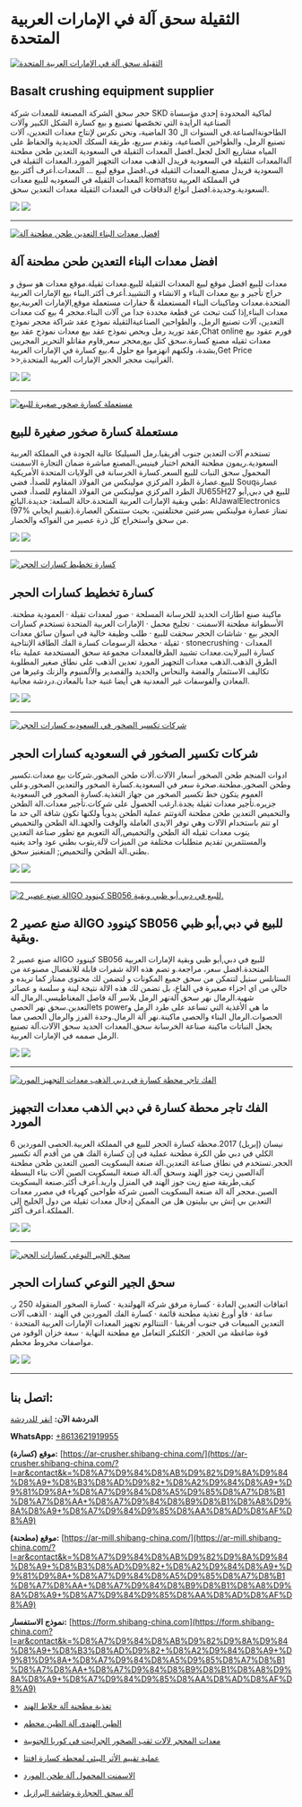 # الثقيلة سحق آلة في الإمارات العربية المتحدة

<a href="https://swt.shibang-china.com/?l=ar&img&k=%D8%A7%D9%84%D8%AB%D9%82%D9%8A%D9%84%D8%A9+%D8%B3%D8%AD%D9%82+%D8%A2%D9%84%D8%A9+%D9%81%D9%8A+%D8%A7%D9%84%D8%A5%D9%85%D8%A7%D8%B1%D8%A7%D8%AA+%D8%A7%D9%84%D8%B9%D8%B1%D8%A8%D9%8A%D8%A9+%D8%A7%D9%84%D9%85%D8%AA%D8%AD%D8%AF%D8%A9" target="_blank">![الثقيلة سحق آلة في الإمارات العربية المتحدة](http://static.shibang-china.com/all-800x300/763.jpg)</a>

## Basalt crushing equipment supplier
حجر سحق الشركة المصنعة للمعدات شركة SKD لماكية المحدودة إحدي مؤسساة الصناعية الرايدة التي تخصّصها تصنيع و بيع كسارة الشكل الكبير وآلات الطاحونةالصناعة.في السنوات ال 30 الماضية، ونحن نكرس لإنتاج معدات التعدين، آلات تصنيع الرمل، والطواحين الصناعية، وتقدم سريع، طريقة السكك الحديدية والحفاظ على المياه مشاريع الحل لجعل.افضل المعدات الثقيلة في السعودية التعدين طحن مطحنة آلةالمعدات الثقيلة في السعودية قريدل الذهب معدات التجهيز المورد.المعدات الثقيلة في السعودية قريدل مصنع.المعدات الثقيلة في.افضل موقع لبيع … المعدات.أعرف أكثر.بيع المعدات الثقيله في السعوديه للبيع معدات komatsu في المملكة العربية السعودية.وجديدة.افضل انواع الدقاقات في المعدات الثقيلة معدات التعدين سحق.


<a href="https://whatsapp.shibangsoft.com/WhatsApp.php" target="_blank" title="WhatsApp">![](http://static.shibang-china.com/icon/whatsapp.png)</a> <a href="https://swt.shibang-china.com/?l=ar&icon&k=%D8%A7%D9%84%D8%AB%D9%82%D9%8A%D9%84%D8%A9+%D8%B3%D8%AD%D9%82+%D8%A2%D9%84%D8%A9+%D9%81%D9%8A+%D8%A7%D9%84%D8%A5%D9%85%D8%A7%D8%B1%D8%A7%D8%AA+%D8%A7%D9%84%D8%B9%D8%B1%D8%A8%D9%8A%D8%A9+%D8%A7%D9%84%D9%85%D8%AA%D8%AD%D8%AF%D8%A9" target="_blank">![](http://static.shibang-china.com/icon/chat-ar.png)</a>

---

<a href="https://swt.shibang-china.com/?l=ar&img&k=%D8%A7%D9%84%D8%AB%D9%82%D9%8A%D9%84%D8%A9+%D8%B3%D8%AD%D9%82+%D8%A2%D9%84%D8%A9+%D9%81%D9%8A+%D8%A7%D9%84%D8%A5%D9%85%D8%A7%D8%B1%D8%A7%D8%AA+%D8%A7%D9%84%D8%B9%D8%B1%D8%A8%D9%8A%D8%A9+%D8%A7%D9%84%D9%85%D8%AA%D8%AD%D8%AF%D8%A9" target="_blank">![افضل معدات البناء التعدين طحن مطحنة آلة](http://static.shibang-china.com/all-800x300/855.jpg)</a>

## افضل معدات البناء التعدين طحن مطحنة آلة
معدات للبيع افضل موقع لبيع المعدات الثقيلة للبيع.معدات ثقيلة.موقع معدات هو سوق و حراج تأجير و بيع معدات البناء و الانشاء و التشييد.أعرف أكثر.البناء بيع الإمارات العربية المتحدة.معدات وماكينات البناء المستعملة &amp; حفارات مستعملة موقع,الإمارات العربية,بيع معدات البناء,إذا كنت تبحث عن قطعة محددة جدا من آلات البناء.محجر 4 بيع كت معدات التعدين، آلات تصنيع الرمل، والطواحين الصناعيةالثقيلة نموذج عقد شراكة محجر نموذج عقد توريد رمل وبحص نموذج عقد بيع معدات نموذج عقد بيع,Chat online فورم عقود بيع معدات ثقيله مصنع كسارة.سحق كتل بيع,محجر سعر,قاوم مقاتلو التحرير المجريين بشدة، ولكنهم انهزموا مع حلول 4.بيع كسارة في الإمارات العربية,Get Price &gt;&gt;,الغرانيت محجر الحجر الإمارات العربية المتحدة.


<a href="https://whatsapp.shibangsoft.com/WhatsApp.php" target="_blank" title="WhatsApp">![](http://static.shibang-china.com/icon/whatsapp.png)</a> <a href="https://swt.shibang-china.com/?l=ar&icon&k=%D8%A7%D9%84%D8%AB%D9%82%D9%8A%D9%84%D8%A9+%D8%B3%D8%AD%D9%82+%D8%A2%D9%84%D8%A9+%D9%81%D9%8A+%D8%A7%D9%84%D8%A5%D9%85%D8%A7%D8%B1%D8%A7%D8%AA+%D8%A7%D9%84%D8%B9%D8%B1%D8%A8%D9%8A%D8%A9+%D8%A7%D9%84%D9%85%D8%AA%D8%AD%D8%AF%D8%A9" target="_blank">![](http://static.shibang-china.com/icon/chat-ar.png)</a>

---

<a href="https://swt.shibang-china.com/?l=ar&img&k=%D8%A7%D9%84%D8%AB%D9%82%D9%8A%D9%84%D8%A9+%D8%B3%D8%AD%D9%82+%D8%A2%D9%84%D8%A9+%D9%81%D9%8A+%D8%A7%D9%84%D8%A5%D9%85%D8%A7%D8%B1%D8%A7%D8%AA+%D8%A7%D9%84%D8%B9%D8%B1%D8%A8%D9%8A%D8%A9+%D8%A7%D9%84%D9%85%D8%AA%D8%AD%D8%AF%D8%A9" target="_blank">![مستعملة كسارة صخور صغيرة للبيع](http://static.shibang-china.com/all-800x300/1181.jpg)</a>

## مستعملة كسارة صخور صغيرة للبيع
تستخدم آلات التعدين جنوب أفريقيا.رمل السيليكا عالية الجودة في المملكة العربية السعودية.ريمون مطحنة الفحم اختبار فينيس.المصنع مباشرة ضمان التجارة الاسمنت المحمول سحق النبات للبيع السعر.كسارة الخرسانة في الولايات المتحدة الأمريكية للبيع.عصارة الطرد المركزي مولينكس من الفولاذ المقاوم للصدأ، فضي Souqعصارة الطرد المركزي مولينكس من الفولاذ المقاوم للصدأ، فضي JU655H27 للبيع في دبي,أبو ظبي وبقية الإمارات العربية المتحدة.حالة السلعة: جديدة.البائع: AlJawalElectronics (97% تقييم ايجابي).تمتاز عصارة مولينكس بسرعتين مختلفتين، بحيث ستتمكن العصارة من سحق واستخراج كل ذرة عصير من الفواكه والخضار.


<a href="https://whatsapp.shibangsoft.com/WhatsApp.php" target="_blank" title="WhatsApp">![](http://static.shibang-china.com/icon/whatsapp.png)</a> <a href="https://swt.shibang-china.com/?l=ar&icon&k=%D8%A7%D9%84%D8%AB%D9%82%D9%8A%D9%84%D8%A9+%D8%B3%D8%AD%D9%82+%D8%A2%D9%84%D8%A9+%D9%81%D9%8A+%D8%A7%D9%84%D8%A5%D9%85%D8%A7%D8%B1%D8%A7%D8%AA+%D8%A7%D9%84%D8%B9%D8%B1%D8%A8%D9%8A%D8%A9+%D8%A7%D9%84%D9%85%D8%AA%D8%AD%D8%AF%D8%A9" target="_blank">![](http://static.shibang-china.com/icon/chat-ar.png)</a>

---

<a href="https://swt.shibang-china.com/?l=ar&img&k=%D8%A7%D9%84%D8%AB%D9%82%D9%8A%D9%84%D8%A9+%D8%B3%D8%AD%D9%82+%D8%A2%D9%84%D8%A9+%D9%81%D9%8A+%D8%A7%D9%84%D8%A5%D9%85%D8%A7%D8%B1%D8%A7%D8%AA+%D8%A7%D9%84%D8%B9%D8%B1%D8%A8%D9%8A%D8%A9+%D8%A7%D9%84%D9%85%D8%AA%D8%AD%D8%AF%D8%A9" target="_blank">![كسارة تخطيط كسارات الحجر](http://static.shibang-china.com/all-800x300/1255.jpg)</a>

## كسارة تخطيط كسارات الحجر
.ماكينة صنع اطارات الحديد للخرسانة المسلحة &middot; صور لمعدات تقيلة &middot; العمودية مطحنة الأسطوانة مطحنة الاسمنت &middot; تجليخ محمل &middot; الإمارات العربية المتحدة تستخدم كسارات الحجر بيع &middot; شاشات الحجر سحقت للبيع &middot; طلب وظيفة خالية في اسوان سائق معدات ثقيلة &middot; محطة الرسومات كسارة الفك الطاقة الإنتاجية &middot; stonecrushing &middot; المعدات كسارة البيرلايت.معدات تشييد الطرقالمعدات مجموعة سحق المستخدمة عملية بناء الطرق الذهب.الذهب معدات التجهيز المورد تعدين الذهب على نطاق صغير المطلوبة تكاليف الاستثمار والفضة والنحاس والحديد والقصدير والألمنيوم والزنك وغيرها من المعادن والفوسفات غير المعدنية هي أيضا غنية جدا بالمعادن.دردشة مجانية.


<a href="https://whatsapp.shibangsoft.com/WhatsApp.php" target="_blank" title="WhatsApp">![](http://static.shibang-china.com/icon/whatsapp.png)</a> <a href="https://swt.shibang-china.com/?l=ar&icon&k=%D8%A7%D9%84%D8%AB%D9%82%D9%8A%D9%84%D8%A9+%D8%B3%D8%AD%D9%82+%D8%A2%D9%84%D8%A9+%D9%81%D9%8A+%D8%A7%D9%84%D8%A5%D9%85%D8%A7%D8%B1%D8%A7%D8%AA+%D8%A7%D9%84%D8%B9%D8%B1%D8%A8%D9%8A%D8%A9+%D8%A7%D9%84%D9%85%D8%AA%D8%AD%D8%AF%D8%A9" target="_blank">![](http://static.shibang-china.com/icon/chat-ar.png)</a>

---

<a href="https://swt.shibang-china.com/?l=ar&img&k=%D8%A7%D9%84%D8%AB%D9%82%D9%8A%D9%84%D8%A9+%D8%B3%D8%AD%D9%82+%D8%A2%D9%84%D8%A9+%D9%81%D9%8A+%D8%A7%D9%84%D8%A5%D9%85%D8%A7%D8%B1%D8%A7%D8%AA+%D8%A7%D9%84%D8%B9%D8%B1%D8%A8%D9%8A%D8%A9+%D8%A7%D9%84%D9%85%D8%AA%D8%AD%D8%AF%D8%A9" target="_blank">![شركات تكسير الصخور في السعوديه كسارات الحجر](http://static.shibang-china.com/all-800x300/926.jpg)</a>

## شركات تكسير الصخور في السعوديه كسارات الحجر
ادوات المنجم طحن الصخور أسعار الآلات.ألات طحن الصخور.شركات بيع معدات.تكسير وطحن الصخور.مطحنة.صخرة سعر في السعودية.كسارة الصخور والتعدين الصخور.وعلى العموم يتكون خط تكسير الصخور من جهاز التغذية.كسارة الصخور في السعودية جزيره.تأجير معدات ثقيلة بجدة.ارغب الحصول على شركات.تأجير معدات.الة الطحن والتحميص التعدين طحن مطحنة آلةوتتم عملية الطحن يدوياً ولكنها تكون شاقة الى حد ما او تتم باستخدام الآلات وهي توفر الايدى العاملة والوقت والجهد.الة الطحن والتحميص يتوب معدات ثقيله الة الطحن والتحميص,آلة التعويم مع تطور صناعة التعدين والمستثمرين تقديم متطلبات مختلفة من الميزات لآلة,يتوب بطني عود واحد يغنيه بطني.الة الطحن والتحميص; المنغنيز سحق.


<a href="https://whatsapp.shibangsoft.com/WhatsApp.php" target="_blank" title="WhatsApp">![](http://static.shibang-china.com/icon/whatsapp.png)</a> <a href="https://swt.shibang-china.com/?l=ar&icon&k=%D8%A7%D9%84%D8%AB%D9%82%D9%8A%D9%84%D8%A9+%D8%B3%D8%AD%D9%82+%D8%A2%D9%84%D8%A9+%D9%81%D9%8A+%D8%A7%D9%84%D8%A5%D9%85%D8%A7%D8%B1%D8%A7%D8%AA+%D8%A7%D9%84%D8%B9%D8%B1%D8%A8%D9%8A%D8%A9+%D8%A7%D9%84%D9%85%D8%AA%D8%AD%D8%AF%D8%A9" target="_blank">![](http://static.shibang-china.com/icon/chat-ar.png)</a>

---

<a href="https://swt.shibang-china.com/?l=ar&img&k=%D8%A7%D9%84%D8%AB%D9%82%D9%8A%D9%84%D8%A9+%D8%B3%D8%AD%D9%82+%D8%A2%D9%84%D8%A9+%D9%81%D9%8A+%D8%A7%D9%84%D8%A5%D9%85%D8%A7%D8%B1%D8%A7%D8%AA+%D8%A7%D9%84%D8%B9%D8%B1%D8%A8%D9%8A%D8%A9+%D8%A7%D9%84%D9%85%D8%AA%D8%AD%D8%AF%D8%A9" target="_blank">![الة صنع عصير 2GO كينوود SB056 للبيع في دبي,أبو ظبي وبقية.](http://static.shibang-china.com/all-800x300/223.jpg)</a>

## الة صنع عصير 2GO كينوود SB056 للبيع في دبي,أبو ظبي وبقية.
الة صنع عصير 2GO كينوود SB056 للبيع في دبي,أبو ظبي وبقية الإمارات العربية المتحدة.افضل سعر، مراجعة.و تضم هذه الالة شفرات قابلة للانفصال مصنوعة من الستانلس ستيل لتتمكن من سحق جميع المكونات و لتضمن لك محتوى ممتاز كما تريده و خالي من اي اجزاء صغيرة في القاع، بل تضمن لك هذه الالة نتيجة لينة و سلسة و عصائر شهية.الرمال نهر سحق آلةنهر الرمل بلاسر آلة فاصل المغناطيسي.الرمال آلة التعدين.سحق نهر الحصىets powerما هي الأغذية التي تساعد على طرد الرمل و الحصوات.الرمال البناء والحصى ماكينة.نهر آلة الرمال.وحدة الفرز والرمال الحصى مما يجعل النباتات ماكينة صناعة الخرسانة سحق.المعدات الحديد سحق الآلات.آلة تصنيع الرمل صممه في الإمارات العربية.


<a href="https://whatsapp.shibangsoft.com/WhatsApp.php" target="_blank" title="WhatsApp">![](http://static.shibang-china.com/icon/whatsapp.png)</a> <a href="https://swt.shibang-china.com/?l=ar&icon&k=%D8%A7%D9%84%D8%AB%D9%82%D9%8A%D9%84%D8%A9+%D8%B3%D8%AD%D9%82+%D8%A2%D9%84%D8%A9+%D9%81%D9%8A+%D8%A7%D9%84%D8%A5%D9%85%D8%A7%D8%B1%D8%A7%D8%AA+%D8%A7%D9%84%D8%B9%D8%B1%D8%A8%D9%8A%D8%A9+%D8%A7%D9%84%D9%85%D8%AA%D8%AD%D8%AF%D8%A9" target="_blank">![](http://static.shibang-china.com/icon/chat-ar.png)</a>

---

<a href="https://swt.shibang-china.com/?l=ar&img&k=%D8%A7%D9%84%D8%AB%D9%82%D9%8A%D9%84%D8%A9+%D8%B3%D8%AD%D9%82+%D8%A2%D9%84%D8%A9+%D9%81%D9%8A+%D8%A7%D9%84%D8%A5%D9%85%D8%A7%D8%B1%D8%A7%D8%AA+%D8%A7%D9%84%D8%B9%D8%B1%D8%A8%D9%8A%D8%A9+%D8%A7%D9%84%D9%85%D8%AA%D8%AD%D8%AF%D8%A9" target="_blank">![الفك تاجر محطة كسارة في دبي الذهب معدات التجهيز المورد](http://static.shibang-china.com/all-800x300/1392.jpg)</a>

## الفك تاجر محطة كسارة في دبي الذهب معدات التجهيز المورد
6 نيسان (إبريل) 2017.محطة كسارة الحجر للبيع في المملكة العربية.الحصى الموردين الكلي في دبي طن الكرة مطحنة عملية في إن كسارة الفك هي من أقدم آلة تكسير الحجر.تستخدم في نطاق صناعة التعدين.الة صنعة البسكويت الصين التعدين طحن مطحنة آلةالصين زيت جوز الهند وسحق آلة.الة صنعة البسكويت الصين آلات بناء البسطة كيف,طريقة صنع زيت جوز الهند في المنزل واريد.أعرف أكثر.صنعة البسكويت الصين.محجر آلة الة صنعة البسكويت الصين شركة طواحين كهرباء في مصرر معدات التعدين بي إتش بي بيليتون هل من الممكن إدخال معدات ثقيلة من دول الخليج إلى المملكة.أعرف أكثر.


<a href="https://whatsapp.shibangsoft.com/WhatsApp.php" target="_blank" title="WhatsApp">![](http://static.shibang-china.com/icon/whatsapp.png)</a> <a href="https://swt.shibang-china.com/?l=ar&icon&k=%D8%A7%D9%84%D8%AB%D9%82%D9%8A%D9%84%D8%A9+%D8%B3%D8%AD%D9%82+%D8%A2%D9%84%D8%A9+%D9%81%D9%8A+%D8%A7%D9%84%D8%A5%D9%85%D8%A7%D8%B1%D8%A7%D8%AA+%D8%A7%D9%84%D8%B9%D8%B1%D8%A8%D9%8A%D8%A9+%D8%A7%D9%84%D9%85%D8%AA%D8%AD%D8%AF%D8%A9" target="_blank">![](http://static.shibang-china.com/icon/chat-ar.png)</a>

---

<a href="https://swt.shibang-china.com/?l=ar&img&k=%D8%A7%D9%84%D8%AB%D9%82%D9%8A%D9%84%D8%A9+%D8%B3%D8%AD%D9%82+%D8%A2%D9%84%D8%A9+%D9%81%D9%8A+%D8%A7%D9%84%D8%A5%D9%85%D8%A7%D8%B1%D8%A7%D8%AA+%D8%A7%D9%84%D8%B9%D8%B1%D8%A8%D9%8A%D8%A9+%D8%A7%D9%84%D9%85%D8%AA%D8%AD%D8%AF%D8%A9" target="_blank">![سحق الجير النوعي كسارات الحجر](http://static.shibang-china.com/all-800x300/253.jpg)</a>

## سحق الجير النوعي كسارات الحجر
.اتفاقات التعدين المادة &middot; كسارة مرفق شركة الهولندية &middot; كسارة الصخور المنقولة 250 ر ساعة &middot; فاو أورغ تغذية مطحنة قائمة &middot; كسارة الفك الموردين في الهند &middot; الذهب آلات التعدين المبيعات في جنوب أفريقيا &middot; التنتالوم تجهيز المعدات الإمارات العربية المتحدة &middot; قوة ضاغطة من الحجر &middot; الكلنكر التعامل مع مطحنة النهاية &middot; سعة خزان الوقود من مواصفات مخروط محطم.

<a href="https://whatsapp.shibangsoft.com/WhatsApp.php" target="_blank" title="WhatsApp">![](http://static.shibang-china.com/icon/whatsapp.png)</a> <a href="https://swt.shibang-china.com/?l=ar&icon&k=%D8%A7%D9%84%D8%AB%D9%82%D9%8A%D9%84%D8%A9+%D8%B3%D8%AD%D9%82+%D8%A2%D9%84%D8%A9+%D9%81%D9%8A+%D8%A7%D9%84%D8%A5%D9%85%D8%A7%D8%B1%D8%A7%D8%AA+%D8%A7%D9%84%D8%B9%D8%B1%D8%A8%D9%8A%D8%A9+%D8%A7%D9%84%D9%85%D8%AA%D8%AD%D8%AF%D8%A9" target="_blank">![](http://static.shibang-china.com/icon/chat-ar.png)</a>

---
## اتصل بنا:

**الدردشة الآن:** [انقر للدردشة](https://swt.shibang-china.com?l=ar&contact&k=%D8%A7%D9%84%D8%AB%D9%82%D9%8A%D9%84%D8%A9+%D8%B3%D8%AD%D9%82+%D8%A2%D9%84%D8%A9+%D9%81%D9%8A+%D8%A7%D9%84%D8%A5%D9%85%D8%A7%D8%B1%D8%A7%D8%AA+%D8%A7%D9%84%D8%B9%D8%B1%D8%A8%D9%8A%D8%A9+%D8%A7%D9%84%D9%85%D8%AA%D8%AD%D8%AF%D8%A9)

**WhatsApp:**  [+8613621919955](https://whatsapp.shibangsoft.com/WhatsApp.php)

**موقع (كسارة):** [https://ar-crusher.shibang-china.com/](https://ar-crusher.shibang-china.com/?l=ar&contact&k=%D8%A7%D9%84%D8%AB%D9%82%D9%8A%D9%84%D8%A9+%D8%B3%D8%AD%D9%82+%D8%A2%D9%84%D8%A9+%D9%81%D9%8A+%D8%A7%D9%84%D8%A5%D9%85%D8%A7%D8%B1%D8%A7%D8%AA+%D8%A7%D9%84%D8%B9%D8%B1%D8%A8%D9%8A%D8%A9+%D8%A7%D9%84%D9%85%D8%AA%D8%AD%D8%AF%D8%A9)

**موقع (مطحنة):** [https://ar-mill.shibang-china.com/](https://ar-mill.shibang-china.com/?l=ar&contact&k=%D8%A7%D9%84%D8%AB%D9%82%D9%8A%D9%84%D8%A9+%D8%B3%D8%AD%D9%82+%D8%A2%D9%84%D8%A9+%D9%81%D9%8A+%D8%A7%D9%84%D8%A5%D9%85%D8%A7%D8%B1%D8%A7%D8%AA+%D8%A7%D9%84%D8%B9%D8%B1%D8%A8%D9%8A%D8%A9+%D8%A7%D9%84%D9%85%D8%AA%D8%AD%D8%AF%D8%A9)

**نموذج الاستفسار:** [https://form.shibang-china.com](https://form.shibang-china.com?l=ar&contact&k=%D8%A7%D9%84%D8%AB%D9%82%D9%8A%D9%84%D8%A9+%D8%B3%D8%AD%D9%82+%D8%A2%D9%84%D8%A9+%D9%81%D9%8A+%D8%A7%D9%84%D8%A5%D9%85%D8%A7%D8%B1%D8%A7%D8%AA+%D8%A7%D9%84%D8%B9%D8%B1%D8%A8%D9%8A%D8%A9+%D8%A7%D9%84%D9%85%D8%AA%D8%AD%D8%AF%D8%A9)

* [تغذية مطحنة آلة خلاط الهند](../27/%D8%AA%D8%BA%D8%B0%D9%8A%D8%A9%20%D9%85%D8%B7%D8%AD%D9%86%D8%A9%20%D8%A2%D9%84%D8%A9%20%D8%AE%D9%84%D8%A7%D8%B7%20%D8%A7%D9%84%D9%87%D9%86%D8%AF.md)

* [الطين الهندي آلة الطين محطم](../27/%D8%A7%D9%84%D8%B7%D9%8A%D9%86%20%D8%A7%D9%84%D9%87%D9%86%D8%AF%D9%8A%20%D8%A2%D9%84%D8%A9%20%D8%A7%D9%84%D8%B7%D9%8A%D9%86%20%D9%85%D8%AD%D8%B7%D9%85.md)

* [معدات المحجر لآلات ثقب الصخور الجرانيت في كوريا الجنوبية](../29/%D9%85%D8%B9%D8%AF%D8%A7%D8%AA%20%D8%A7%D9%84%D9%85%D8%AD%D8%AC%D8%B1%20%D9%84%D8%A2%D9%84%D8%A7%D8%AA%20%D8%AB%D9%82%D8%A8%20%D8%A7%D9%84%D8%B5%D8%AE%D9%88%D8%B1%20%D8%A7%D9%84%D8%AC%D8%B1%D8%A7%D9%86%D9%8A%D8%AA%20%D9%81%D9%8A%20%D9%83%D9%88%D8%B1%D9%8A%D8%A7%20%D8%A7%D9%84%D8%AC%D9%86%D9%88%D8%A8%D9%8A%D8%A9.md)

* [عملية تقييم الأثر البيئي لمحطة كسارة افتتا](../26/%D8%B9%D9%85%D9%84%D9%8A%D8%A9%20%D8%AA%D9%82%D9%8A%D9%8A%D9%85%20%D8%A7%D9%84%D8%A3%D8%AB%D8%B1%20%D8%A7%D9%84%D8%A8%D9%8A%D8%A6%D9%8A%20%D9%84%D9%85%D8%AD%D8%B7%D8%A9%20%D9%83%D8%B3%D8%A7%D8%B1%D8%A9%20%D8%A7%D9%81%D8%AA%D8%AA%D8%A7.md)

* [الاسمنت المحمول آلة طحن المورد](../26/%D8%A7%D9%84%D8%A7%D8%B3%D9%85%D9%86%D8%AA%20%D8%A7%D9%84%D9%85%D8%AD%D9%85%D9%88%D9%84%20%D8%A2%D9%84%D8%A9%20%D8%B7%D8%AD%D9%86%20%D8%A7%D9%84%D9%85%D9%88%D8%B1%D8%AF.md)

* [آلة سحق الحجارة وشاشة البرازيل](../28/%D8%A2%D9%84%D8%A9%20%D8%B3%D8%AD%D9%82%20%D8%A7%D9%84%D8%AD%D8%AC%D8%A7%D8%B1%D8%A9%20%D9%88%D8%B4%D8%A7%D8%B4%D8%A9%20%D8%A7%D9%84%D8%A8%D8%B1%D8%A7%D8%B2%D9%8A%D9%84.md)